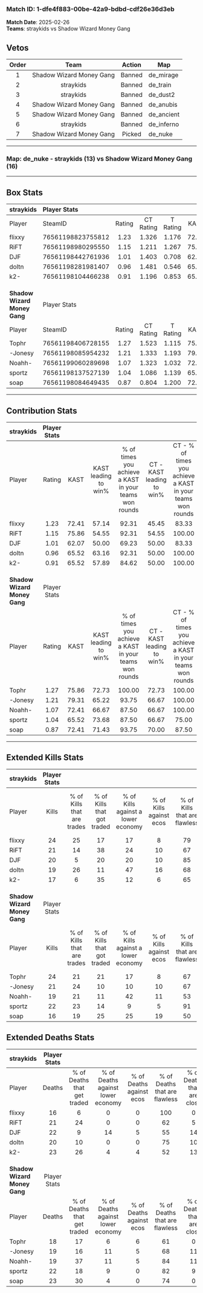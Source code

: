 ### Match ID: 1-dfe4f883-00be-42a9-bdbd-cdf26e36d3eb  
**Match Date**: 2025-02-26  
**Teams**: straykids vs Shadow Wizard Money Gang  

## Vetos  

| Order | Team | Action | Map |
| :---: | :--: | :----: | --- |
| 1 | Shadow Wizard Money Gang | Banned | de_mirage |
| 2 | straykids | Banned | de_train |
| 3 | straykids | Banned | de_dust2 |
| 4 | Shadow Wizard Money Gang | Banned | de_anubis |
| 5 | Shadow Wizard Money Gang | Banned | de_ancient |
| 6 | straykids | Banned | de_inferno |
| 7 | Shadow Wizard Money Gang | Picked | de_nuke |

---  

### **Map**: de_nuke - straykids (13) vs Shadow Wizard Money Gang (16)  
---  

## Box Stats  

| **straykids**                | Player Stats      |        |           |          |       |      |       |         |        |      |     |
| :- | :- | :-: | :-: | :-: | :-: | :-: | :-: | :-: | :-: | :-: | :-: |
| Player                       | SteamID           | Rating | CT Rating | T Rating | KAST  | ADR  | Kills | Assists | Deaths | K/D  | HS% |
| flixxy                       | 76561198823755812 |  1.23  |   1.326   |  1.176   | 72.41 | 66.2 |  24   |    2    |   16   | 1.50 | 33  |
| RiFT                         | 76561198980295550 |  1.15  |   1.211   |  1.267   | 75.86 | 83.3 |  21   |    7    |   21   | 1.00 | 66  |
| DJF                          | 76561198442761936 |  1.01  |   1.403   |  0.708   | 62.07 | 81.6 |  20   |   11    |   22   | 0.91 | 60  |
| doltn                        | 76561198281981407 |  0.96  |   1.481   |  0.546   | 65.52 | 62.4 |  19   |    6    |   20   | 0.95 | 42  |
| k2-                          | 76561198104466238 |  0.91  |   1.196   |  0.853   | 65.52 | 76.1 |  17   |   11    |   23   | 0.74 | 35  |
|                              |                   |        |           |          |       |      |       |         |        |      |     |
|                              |                   |        |           |          |       |      |       |         |        |      |     |
|                              |                   |        |           |          |       |      |       |         |        |      |     |
| **Shadow Wizard Money Gang** | Player Stats      |        |           |          |       |      |       |         |        |      |     |
| Player                       | SteamID           | Rating | CT Rating | T Rating | KAST  | ADR  | Kills | Assists | Deaths | K/D  | HS% |
| Tophr                        | 76561198406728155 |  1.27  |   1.523   |  1.115   | 75.86 | 81.5 |  24   |    3    |   18   | 1.33 | 37  |
| -Jonesy                      | 76561198085954232 |  1.21  |   1.333   |  1.193   | 79.31 | 85.2 |  21   |    6    |   19   | 1.11 | 52  |
| Noahh-                       | 76561199060289698 |  1.07  |   1.323   |  1.032   | 72.41 | 74.5 |  19   |    6    |   19   | 1.00 | 47  |
| sportz                       | 76561198137527139 |  1.04  |   1.086   |  1.139   | 65.52 | 75.5 |  22   |    1    |   22   | 1.00 | 36  |
| soap                         | 76561198084649435 |  0.87  |   0.804   |  1.200   | 72.41 | 62.6 |  16   |    6    |   23   | 0.70 | 50  |
---  

## Contribution Stats  

| **straykids**                | Player Stats |       |                      |                                                        |                           |                                                             |                          |                                                            |
| :- | :-: | :-: | :-: | :-: | :-: | :-: | :-: | :-: |
| Player                       |    Rating    | KAST  | KAST leading to win% | % of times you achieve a KAST in your teams won rounds | CT - KAST leading to win% | CT - % of times you achieve a KAST in your teams won rounds | T - KAST leading to win% | T - % of times you achieve a KAST in your teams won rounds |
| flixxy                       |     1.23     | 72.41 |        57.14         |                         92.31                          |           45.45           |                            83.33                            |          70.00           |                           100.00                           |
| RiFT                         |     1.15     | 75.86 |        54.55         |                         92.31                          |           54.55           |                           100.00                            |          54.55           |                           85.71                            |
| DJF                          |     1.01     | 62.07 |        50.00         |                         69.23                          |           50.00           |                            83.33                            |          50.00           |                           57.14                            |
| doltn                        |     0.96     | 65.52 |        63.16         |                         92.31                          |           50.00           |                           100.00                            |          85.71           |                           85.71                            |
| k2-                          |     0.91     | 65.52 |        57.89         |                         84.62                          |           50.00           |                           100.00                            |          71.43           |                           71.43                            |
|                              |              |       |                      |                                                        |                           |                                                             |                          |                                                            |
|                              |              |       |                      |                                                        |                           |                                                             |                          |                                                            |
|                              |              |       |                      |                                                        |                           |                                                             |                          |                                                            |
| **Shadow Wizard Money Gang** | Player Stats |       |                      |                                                        |                           |                                                             |                          |                                                            |
| Player                       |    Rating    | KAST  | KAST leading to win% | % of times you achieve a KAST in your teams won rounds | CT - KAST leading to win% | CT - % of times you achieve a KAST in your teams won rounds | T - KAST leading to win% | T - % of times you achieve a KAST in your teams won rounds |
| Tophr                        |     1.27     | 75.86 |        72.73         |                         100.00                         |           72.73           |                           100.00                            |          72.73           |                           100.00                           |
| -Jonesy                      |     1.21     | 79.31 |        65.22         |                         93.75                          |           66.67           |                           100.00                            |          63.64           |                           87.50                            |
| Noahh-                       |     1.07     | 72.41 |        66.67         |                         87.50                          |           66.67           |                           100.00                            |          66.67           |                           75.00                            |
| sportz                       |     1.04     | 65.52 |        73.68         |                         87.50                          |           66.67           |                            75.00                            |          80.00           |                           100.00                           |
| soap                         |     0.87     | 72.41 |        71.43         |                         93.75                          |           70.00           |                            87.50                            |          72.73           |                           100.00                           |
---  

## Extended Kills Stats  

| **straykids**                | Player Stats |                            |                            |                                    |                         |                              |                                 |                                       |                    |           |
| :- | :-: | :-: | :-: | :-: | :-: | :-: | :-: | :-: | :-: | :-: |
| Player                       |    Kills     | % of Kills that are trades | % of Kills that got traded | % of Kills against a lower economy | % of Kills against ecos | % of Kills that are flawless | % of Kills that are close duels | % of Kills that are assisted by flash | Pistol Round Kills | AWP Kills |
| flixxy                       |      24      |             25             |             17             |                 17                 |            8            |              79              |                4                |                   0                   |         11         |     4     |
| RiFT                         |      21      |             14             |             38             |                 24                 |           10            |              67              |                5                |                   5                   |         0          |     2     |
| DJF                          |      20      |             5              |             20             |                 20                 |           10            |              85              |                5                |                   0                   |         1          |     0     |
| doltn                        |      19      |             26             |             11             |                 47                 |           16            |              68              |                5                |                   0                   |         0          |     2     |
| k2-                          |      17      |             6              |             35             |                 12                 |            6            |              65              |               12                |                   0                   |         0          |     2     |
|                              |              |                            |                            |                                    |                         |                              |                                 |                                       |                    |           |
|                              |              |                            |                            |                                    |                         |                              |                                 |                                       |                    |           |
|                              |              |                            |                            |                                    |                         |                              |                                 |                                       |                    |           |
| **Shadow Wizard Money Gang** | Player Stats |                            |                            |                                    |                         |                              |                                 |                                       |                    |           |
| Player                       |    Kills     | % of Kills that are trades | % of Kills that got traded | % of Kills against a lower economy | % of Kills against ecos | % of Kills that are flawless | % of Kills that are close duels | % of Kills that are assisted by flash | Pistol Round Kills | AWP Kills |
| Tophr                        |      24      |             21             |             21             |                 17                 |            8            |              67              |                8                |                   4                   |         0          |     0     |
| -Jonesy                      |      21      |             24             |             10             |                 10                 |           10            |              67              |               10                |                   5                   |         0          |     2     |
| Noahh-                       |      19      |             21             |             11             |                 42                 |           11            |              53              |               11                |                   0                   |         0          |     1     |
| sportz                       |      22      |             23             |             14             |                 9                  |            5            |              91              |                5                |                   5                   |         14         |     3     |
| soap                         |      16      |             19             |             25             |                 25                 |           19            |              50              |               13                |                   0                   |         0          |     0     |
## Extended Deaths Stats  

| **straykids**                | Player Stats |                             |                                   |                          |                               |                            |                           |               |
| :- | :-: | :-: | :-: | :-: | :-: | :-: | :-: | :-: |
| Player                       |    Deaths    | % of Deaths that get traded | % of Deaths against lower economy | % of Deaths against ecos | % of Deaths that are flawless | % of Deaths that are close | % of Deaths while blinded | Deaths to AWP |
| flixxy                       |      16      |              6              |                 0                 |            0             |              100              |             0              |             0             |       2       |
| RiFT                         |      21      |             24              |                 0                 |            0             |              62               |             5              |             0             |       3       |
| DJF                          |      22      |              9              |                14                 |            5             |              55               |             14             |             0             |       4       |
| doltn                        |      20      |             10              |                 0                 |            0             |              75               |             10             |             5             |       2       |
| k2-                          |      23      |             26              |                 4                 |            4             |              52               |             13             |             9             |       3       |
|                              |              |                             |                                   |                          |                               |                            |                           |               |
|                              |              |                             |                                   |                          |                               |                            |                           |               |
|                              |              |                             |                                   |                          |                               |                            |                           |               |
| **Shadow Wizard Money Gang** | Player Stats |                             |                                   |                          |                               |                            |                           |               |
| Player                       |    Deaths    | % of Deaths that get traded | % of Deaths against lower economy | % of Deaths against ecos | % of Deaths that are flawless | % of Deaths that are close | % of Deaths while blinded | Deaths to AWP |
| Tophr                        |      18      |             17              |                 6                 |            6             |              61               |             0              |             0             |       3       |
| -Jonesy                      |      19      |             16              |                11                 |            5             |              68               |             11             |             5             |       2       |
| Noahh-                       |      19      |             37              |                11                 |            5             |              84               |             11             |             0             |       1       |
| sportz                       |      22      |             18              |                 9                 |            0             |              82               |             9              |             0             |       4       |
| soap                         |      23      |             30              |                 4                 |            0             |              74               |             0              |             0             |       2       |
